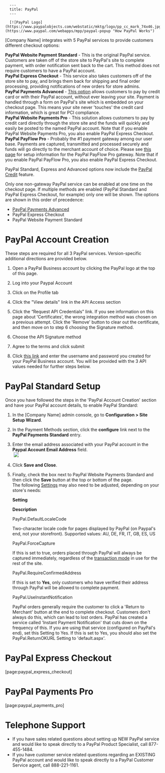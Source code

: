 
      ---
      title: PayPal
      ---

      [![PayPal Logo](https://www.paypalobjects.com/webstatic/mktg/logo/pp_cc_mark_74x46.jpg)](https://www.paypal.com/webapps/mpp/paypal-popup "How PayPal Works")   
\[Company Name\] integrates with 5 PayPal services to provide customers different checkout options:

**PayPal Website Payment Standard** \- This is the original PayPal service. Customers are taken off of the store site to PayPal's site to complete payment, with order notification sent back to the cart. This method does not require customers to have a PayPal account.   
**PayPal Express Checkout** \- This service also takes customers off of the store site to pay, and brings them back for shipping and final order processing, providing notifications of new orders for store admins.   
**PayPal Payments Advanced** \- [This option](default.aspx?pageid=paypal_payments_advanced) allows customers to pay by credit card or with their PayPal account, without ever leaving your site. Payment is handled through a form on PayPal's site which is embedded on your checkout page. This means your site never 'touches' the credit card information, which is great for PCI compliance.   
**PayPal Website Payments Pro** \- This solution allows customers to pay by credit card directly through the store site and the funds will quickly and easily be posted to the named PayPal account. Note that if you enable PayPal Website Payments Pro, you also enable PayPal Express Checkout.   
**PayPal PayFlow Pro** \- Probably the #1 payment gateway among our user base. Payments are captured, transmitted and processed securely and funds will go directly to the merchant account of choice. Please see [this page](default.aspx?pageid=paypal_payflow_pro) for setup information for the PayPal PayFlow Pro gateway. Note that if you enable PayPal PayFlow Pro, you also enable PayPal Express Checkout.

PayPal Standard, Express and Advanced options now include the [PayPal Credit](https://www.paypal.com/webapps/mpp/billmelater-productoverview) feature.  
  
Only one non-gateway PayPal service can be enabled at one time on the checkout page. If multiple methods are enabled (PayPal Standard and PayPal Express Checkout, for example) only one will be shown. The options are shown in this order of precedence:

*   [PayPal Payments Advanced](default.aspx?pageid=paypal_payments_advanced)
*   PayPal Express Checkout
*   PayPal Website Payment Standard

PayPal Account Creation
=======================

These steps are required for all 3 PayPal services. Version-specific additional directions are provided below.

1.  Open a PayPal Business account by clicking the PayPal logo at the top of this page.  
      
    
2.  Log into your Paypal Account  
      
    
3.  Click on the Profile tab  
      
    
4.  Click the "View details" link in the API Access section  
      
    
5.  Click the “Request API Credentials” link. If you see information on this page about 'Certificates', the wrong integration method was chosen on a previous attempt. Click the 'Remove' button to clear out the certificate, and then move on to step 6 choosing the Signature method.  
      
    
6.  Choose the API Signature method  
      
    
7.  Agree to the terms and click submit  
      
    
8.  Click [this link](https://www.paypal.com/us/cgi-bin/webscr?cmd=_get-api-signature&generic-flow=true) and enter the username and password you created for your PayPal Business account. You will be provided with the 3 API values needed for further steps below.

PayPal Standard Setup
=====================

Once you have followed the steps in the 'PayPal Account Creation' section and have your PayPal account details, to enable PayPal Standard:

1.  In the \[Company Name\] admin console, go to **Configuration > Site Setup Wizard**.  
      
    
2.  In the Payment Methods section, click the **configure** link next to the **PayPal Payments Standard** entry.  
      
    
3.  Enter the email address associated with your PayPal account in the **Paypal Account Email Address** field.  
     ![](images/1415736063678.png)   
      
    
4.  Click **Save and Close**.  
      
    
5.  Finally, check the box next to PayPal Website Payments Standard and then click the **Save** button at the top or bottom of the page.  
    The following [Settings](default.aspx?pageid=settings) may also need to be adjusted, depending on your store's needs:
    
    **Setting**
    
    **Description**
    
    PayPal.DefaultLocaleCode
    
    Two-character locale code for pages displayed by PayPal (on Paypal's end, not your storefront). Supported values: AU, DE, FR, IT, GB, ES, US
    
    PayPal.ForceCapture
    
    If this is set to true, orders placed through PayPal will always be captured immediately, regardless of the [transaction mode](default.aspx?pageid=transaction_modes) in use for the rest of the site.
    
    PayPal.RequireConfirmedAddress
    
    If this is set to **Yes**, only customers who have verified their address through PayPal will be allowed to complete payment.
    
    PayPal.UseInstantNotification
    
    PayPal orders generally require the customer to click a 'Return to Merchant' button at the end to complete checkout. Customers don't always do this, which can lead to lost orders. PayPal has created a service called 'Instant Payment Notification' that cuts down on the frequency of this. If you are using that service (configured on PayPal's end), set this Setting to Yes. If this is set to Yes, you should also set the PayPal.ReturnOKURL Setting to 'default.aspx'.
    

PayPal Express Checkout
=======================

\[page:paypal\_express\_checkout\]  

PayPal Payments Pro
===================

\[page:paypal\_payments\_pro\]

Telephone Support
=================

*   If you have sales related questions about setting up NEW PayPal service and would like to speak directly to a PayPal Product Specialist, call 877-455-1484.
*   If you have customer service related questions regarding an EXISTING PayPal account and would like to speak directly to a PayPal Customer Service agent, call 888-221-1161.
      
